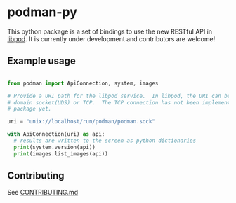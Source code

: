 # podman-py
This python package is a set of bindings to use the new RESTful API in [libpod](https://github.com/containers/libpod).  It is currently under development and contributors are welcome!

## Example usage
```python

from podman import ApiConnection, system, images

# Provide a URI path for the libpod service.  In libpod, the URI can be a unix
# domain socket(UDS) or TCP.  The TCP connection has not been implemented in this
# package yet.

uri = "unix://localhost/run/podman/podman.sock"

with ApiConnection(uri) as api:
  # results are written to the screen as python dictionaries
  print(system.version(api))
  print(images.list_images(api))
```

## Contributing
See [CONTRIBUTING.md](https://github.com/containers/podman-py/blob/master/CONTRIBUTING.md)
